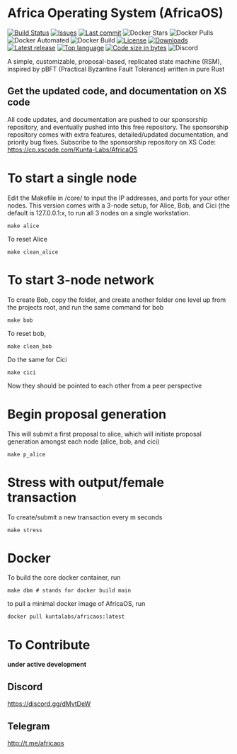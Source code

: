 # Africa Operating System (AfricaOS)
[![Build Status](https://travis-ci.org/kunta-labs/AfricaOS.svg?branch=master)](https://travis-ci.org/kunta-labs/AfricaOS)
[![Issues](https://img.shields.io/github/issues/kunta-labs/AfricaOS.svg)](https://github.com/kunta-labs/AfricaOS/issues)
[![Last commit](https://img.shields.io/github/last-commit/kunta-labs/AfricaOS.svg)](https://github.com/kunta-labs/AfricaOS/commits/master)
![Docker Stars](https://img.shields.io/docker/stars/kuntalabs/ffmpeg.svg)
![Docker Pulls](https://img.shields.io/docker/pulls/jrottenberg/ffmpeg.svg)
![Docker Automated](https://img.shields.io/docker/automated/jrottenberg/ffmpeg.svg)
![Docker Build](https://img.shields.io/docker/build/jrottenberg/ffmpeg.svg)
[![License](https://img.shields.io/badge/license-GPL-blue.svg)](https://github.com/kunta-labs/AfricaOS/blob/master/LICENSE)
[![Downloads](https://img.shields.io/github/downloads/kunta-labs/AfricaOS/total.svg)](https://github.com/kunta-labs/AfricaOS/releases)
[![Latest release](https://img.shields.io/github/v/release/kunta-labs/AfricaOS.svg)](https://github.com/kunta-labs/AfricaOS/releases)
[![Top language](https://img.shields.io/github/languages/top/kunta-labs/AfricaOS.svg)](https://github.com/kunta-labs/AfricaOS)
[![Code size in bytes](https://img.shields.io/github/languages/code-size/kunta-labs/AfricaOS.svg)](https://github.com/kunta-labs/AfricaOS)
![Discord](https://img.shields.io/discord/430502296699404308)

A simple, customizable, proposal-based, replicated state machine (RSM), inspired by pBFT (Practical Byzantine Fault Tolerance) written in pure Rust

## Get the updated code, and documentation on XS code
All code updates, and documentation are pushed to our sponsorship repository, and eventually pushed into this free repository. The sponsorship repository comes with extra features, detailed/updated documentation, and priority bug fixes. Subscribe to the sponsorship repository on XS Code:
https://cp.xscode.com/Kunta-Labs/AfricaOS

# To start a single node
Edit the Makefile in /core/ to input the IP addresses, and ports for your other nodes. This version comes with a 3-node setup, for Alice, Bob, and Cici (the default is 127.0.0.1:x, to run all 3 nodes on a single workstation.
```
make alice
```

To reset Alice
```
make clean_alice
```

# To start 3-node network
To create Bob, copy the folder, and create another folder one level up from the projects root, and run the same command for bob
```
make bob
```

To reset bob,
```
make clean_bob
```

Do the same for Cici
```
make cici
```

Now they should be pointed to each other from a peer perspective

# Begin proposal generation
This will submit a first proposal to alice, which will initiate proposal generation amongst each node (alice, bob, and cici)
```
make p_alice
```

# Stress with output/female transaction
To create/submit a new transaction every m seconds
```
make stress
```

# Docker
To build the core docker container, run
```
make dbm # stands for docker build main
```

to pull a minimal docker image of AfricaOS, run
```
docker pull kuntalabs/africaos:latest
```

# To Contribute

**under active development**

## Discord
https://discord.gg/dMvtDeW

## Telegram
http://t.me/africaos
